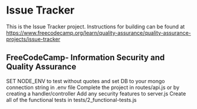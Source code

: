 # Issue Tracker

This is the Issue Tracker project. Instructions for building can be found at <https://www.freecodecamp.org/learn/quality-assurance/quality-assurance-projects/issue-tracker>

## FreeCodeCamp- Information Security and Quality Assurance

SET NODE_ENV to test without quotes and set DB to your mongo connection string in .env file
Complete the project in routes/api.js or by creating a handler/controller
Add any security features to server.js
Create all of the functional tests in tests/2_functional-tests.js
